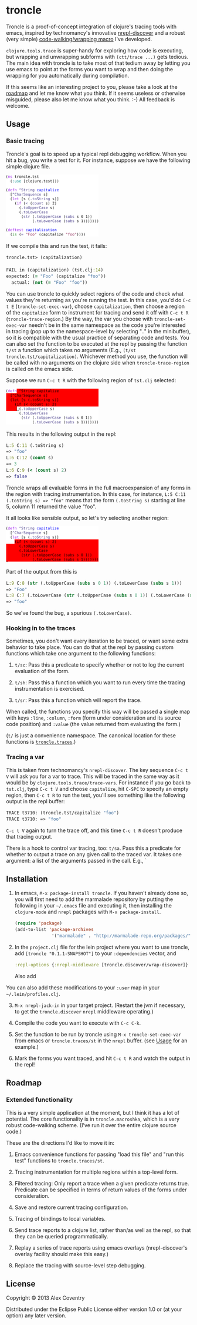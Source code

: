 # troncle

Troncle is a proof-of-concept integration of clojure's tracing tools
with emacs, inspired by technomancy's innovative
[nrepl-discover](https://github.com/technomancy/nrepl-discover) and a
robust (very simple) [code-walking/wrapping
macro](https://github.com/coventry/troncle/blob/master/src/troncle/macroshka.clj)
I've developed.

`clojure.tools.trace` is super-handy for exploring how code is
executing, but wrapping and unwrapping subforms with `(ctt/trace ...)`
gets tedious.  The main idea with troncle is to take most of that tedium
away by letting you use emacs to point at the forms you want to wrap and
then doing the wrapping for you automatically during compilation.

If this seems like an interesting project to you, please take a look at
the [roadmap](#roadmap) and let me know what you think.  If it seems
useless or otherwise misguided, please also let me know what you
think. :-) All feedback is welcome.

## Usage

### Basic tracing

Troncle's goal is to speed up a typical repl debugging workflow.
When you hit a bug, you write a test for it.  For instance, suppose we
have the following simple clojure file.

<img src="resources/images/tst.clj.png" width="50%">

If we compile this and run the test, it fails:

```clojure
troncle.tst> (capitalization)

FAIL in (capitalization) (tst.clj:14)
expected: (= "Foo" (capitalize "foo"))
  actual: (not (= "Foo" "foo"))
```

You can use troncle to quickly select regions of the code and check what
values they're returning as you're running the test.  In this case,
you'd do `C-c t E` (`troncle-set-exec-var`), choose `capitalization`,
then choose a region of the `capitalize` form to instrument for tracing
and send it off with `C-c t R` (`troncle-trace-region`.)  By the way,
the var you choose with `troncle-set-exec-var` needn't be in the same
namespace as the code you're interested in tracing (pop up to the
namespace-level by selecting ".." in the minibuffer), so it is
compatible with the usual practice of separating code and tests.  You
can also set the function to be executed at the repl by passing the
function `t/st` a function which takes no arguments (E.g., `(t/st
troncle.tst/capitalization)`.  Whichever method you use, the function
will be called with no arguments on the clojure side when
`troncle-trace-region` is called on the emacs side.

Suppose we run `C-c t R` with the following region of `tst.clj`
selected:

<img src="resources/images/tst.clj.select-1.png" width="50%">

This results in the following output in the repl:

```clojure
L:5 C:11 (.toString s)
=> "foo"
L:6 C:12 (count s)
=> 3
L:6 C:9 (< (count s) 2)
=> false
```

Troncle wraps all evaluable forms in the full macroexpansion of any
forms in the region with tracing instrumentation.  In this case, for
instance, `L:5 C:11 (.toString s) => "foo"` means that the form
`(.toString s)` starting at line 5, column 11 returned the value "foo".

It all looks like sensible output, so let's try selecting another
region:

<img src="resources/images/tst.clj.select-2.png" width="50%">

Part of the output from this is 

```clojure
L:9 C:8 (str (.toUpperCase (subs s 0 1)) (.toLowerCase (subs s 1)))
=> "Foo"
L:8 C:7 (.toLowerCase (str (.toUpperCase (subs s 0 1)) (.toLowerCase (subs s 1))))
=> "foo"
```

So we've found the bug, a spurious `(.toLowerCase)`.

### Hooking in to the traces

Sometimes, you don't want every iteration to be traced, or want some
extra behavior to take place.  You can do that at the repl by passing
custom functions which take one argument to the following functions:

1. `t/sc`: Pass this a predicate to specify whether or not to log the
   current evaluation of the form.

2. `t/sh`: Pass this a function which you want to run every time the
   tracing instrumentation is exercised.

3. `t/sr`: Pass this a function which will report the trace.

When called, the functions you specify this way will be passed a single
map with keys `:line`, `:column`, `:form` (form under consideration and
its source code position) and `:value` (the value returned from
evaluating the form.)

(`t/` is just a convenience namespace.  The canonical location for these
functions is [`troncle.traces`](src/troncle/traces.clj).)

### Tracing a var

This is taken from technomancy's `nrepl-discover`.  The key sequence
`C-c t V` will ask you for a var to trace.  This will be traced in the
same way as it would be by `clojure.tools.trace/trace-vars`.  For
instance if you go back to `tst.clj`, type `C-c t V` and choose
`capitalize`, hit `C-SPC` to specify an empty region, then `C-c t R` to
run the test, you'll see something like the following output in the repl
buffer:

```clojure
TRACE t3710: (troncle.tst/capitalize "foo")
TRACE t3710: => "foo"
```

`C-c t V` again to turn the trace off, and this time `C-c t R` doesn't
produce that tracing output.

There is a hook to control var tracing, too: `t/sa`.  Pass this a
predicate for whether to output a trace on any given call to the traced
var.  It takes one argument: a list of the arguments passed in the
call.  E.g., `

## Installation

1. In emacs, `M-x package-install troncle`.  If you haven't already done
   so, you will first need to add the marmalade repository by putting
   the following in your `~/.emacs` file and executing it, then
   installing the `clojure-mode` and `nrepl` packages with `M-x
   package-install`.

   ```lisp
   (require 'package)
   (add-to-list 'package-archives
                 '("marmalade" . "http://marmalade-repo.org/packages/"))
   ```

2. In the `project.clj` file for the lein project where you want to use
   troncle, add `[troncle "0.1.1-SNAPSHOT"]` to your `:dependencies`
   vector, and

   ```clojure
   :repl-options {:nrepl-middleware [troncle.discover/wrap-discover]}
   ```

   Also add
   
  You can also add these modifications to your `:user` map in your
  `~/.lein/profiles.clj`.

3. `M-x nrepl-jack-in` in your target project.  (Restart the jvm if
   necessary, to get the `troncle.discover` `nrepl` middleware
   operating.)

4. Compile the code you want to execute with `C-c C-k`.

5. Set the function to be run by troncle using `M-x
   troncle-set-exec-var` from emacs or `troncle.traces/st` in the
   `nrepl` buffer.  (see [Usage](usage) for an example.)

6. Mark the forms you want traced, and hit `C-c t R` and watch the
   output in the repl!

## Roadmap


### Extended functionality

This is a very simple application at the moment, but I think it has a
lot of potential.  The core functionality is in `troncle.macroshka`,
which is a very robust code-walking scheme.  (I've run it over the
entire clojure source code.)

These are the directions I'd like to move it in:

1. Emacs convenience functions for passing "load this file" and "run
   this test" functions to `troncle.traces/st`.

2. Tracing instrumentation for multiple regions within a top-level
   form. 

3. Filtered tracing: Only report a trace when a given predicate returns
   true.  Predicate can be specified in terms of return values of the
   forms under consideration.

4. Save and restore current tracing configuration.

5. Tracing of bindings to local variables.

6. Send trace reports to a clojure list, rather than/as well as the
   repl, so that they can be queried programmatically.

7. Replay a series of trace reports using emacs overlays
   (nrepl-discover's overlay facility should make this easy.)

8. Replace the tracing with source-level step debugging.

## License

Copyright © 2013 Alex Coventry

Distributed under the Eclipse Public License either version 1.0 or (at
your option) any later version.
